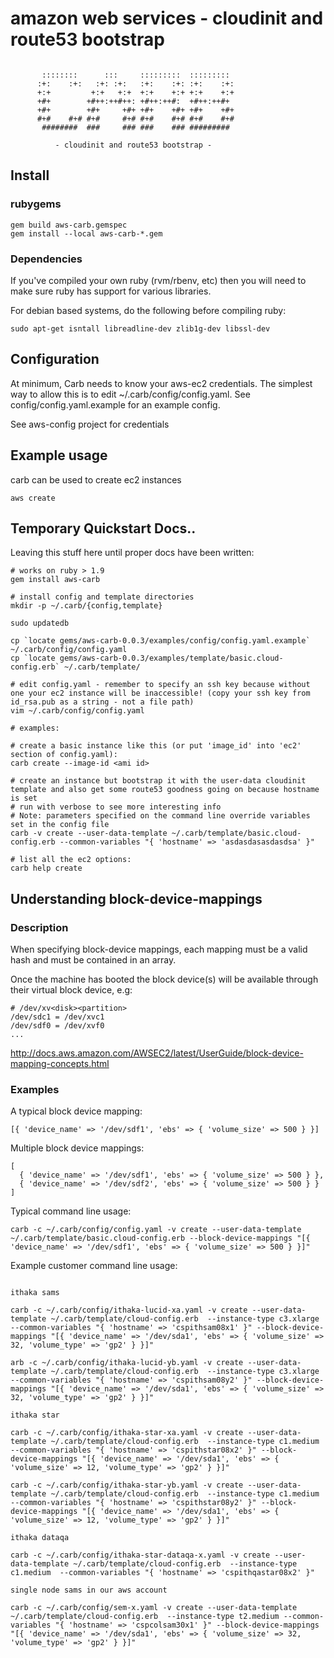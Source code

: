 # amazon web services - cloudinit and route53 bootstrap

```
      
       ::::::::      :::     :::::::::  :::::::::  
      :+:    :+:   :+: :+:   :+:    :+: :+:    :+: 
      +:+         +:+   +:+  +:+    +:+ +:+    +:+ 
      +#+        +#++:++#++: +#++:++#:  +#++:++#+  
      +#+        +#+     +#+ +#+    +#+ +#+    +#+ 
      #+#    #+# #+#     #+# #+#    #+# #+#    #+# 
       ########  ###     ### ###    ### #########  
      
          - cloudinit and route53 bootstrap -

```

## Install




### rubygems

```
gem build aws-carb.gemspec
gem install --local aws-carb-*.gem
```

### Dependencies

If you've compiled your own ruby (rvm/rbenv, etc) then you will need to make sure ruby has support for various libraries.

For debian based systems, do the following before compiling ruby:
```
sudo apt-get isntall libreadline-dev zlib1g-dev libssl-dev
```

## Configuration

At minimum, Carb needs to know your aws-ec2 credentials. The simplest way to allow this is to edit ~/.carb/config/config.yaml. See config/config.yaml.example for an example config.

See aws-config project for credentials

## Example usage

carb can be used to create ec2 instances

```
aws create
```


## Temporary Quickstart Docs..

Leaving this stuff here until proper docs have been written:

```
# works on ruby > 1.9 
gem install aws-carb

# install config and template directories
mkdir -p ~/.carb/{config,template}

sudo updatedb

cp `locate gems/aws-carb-0.0.3/examples/config/config.yaml.example`  ~/.carb/config/config.yaml
cp `locate gems/aws-carb-0.0.3/examples/template/basic.cloud-config.erb` ~/.carb/template/

# edit config.yaml - remember to specify an ssh key because without one your ec2 instance will be inaccessible! (copy your ssh key from id_rsa.pub as a string - not a file path)
vim ~/.carb/config/config.yaml

# examples:

# create a basic instance like this (or put 'image_id' into 'ec2' section of config.yaml):
carb create --image-id <ami id>

# create an instance but bootstrap it with the user-data cloudinit template and also get some route53 goodness going on because hostname is set
# run with verbose to see more interesting info
# Note: parameters specified on the command line override variables set in the config file
carb -v create --user-data-template ~/.carb/template/basic.cloud-config.erb --common-variables "{ 'hostname' => 'asdasdasasdasdsa' }"

# list all the ec2 options:
carb help create

```

## Understanding block-device-mappings

### Description

When specifying block-device mappings, each mapping must be a valid hash and must be contained in an array.

Once the machine has booted the block device(s) will be available through their virtual block device, e.g:

```
# /dev/xv<disk><partition>
/dev/sdc1 = /dev/xvc1
/dev/sdf0 = /dev/xvf0
...
```

http://docs.aws.amazon.com/AWSEC2/latest/UserGuide/block-device-mapping-concepts.html

### Examples

A typical block device mapping:

```
[{ 'device_name' => '/dev/sdf1', 'ebs' => { 'volume_size' => 500 } }]
```

Multiple block device mappings:
```
[
  { 'device_name' => '/dev/sdf1', 'ebs' => { 'volume_size' => 500 } },
  { 'device_name' => '/dev/sdf2', 'ebs' => { 'volume_size' => 500 } }
]
```

Typical command line usage:
```
carb -c ~/.carb/config/config.yaml -v create --user-data-template ~/.carb/template/basic.cloud-config.erb --block-device-mappings "[{ 'device_name' => '/dev/sdf1', 'ebs' => { 'volume_size' => 500 } }]"
```

Example customer command line usage:
```

ithaka sams

carb -c ~/.carb/config/ithaka-lucid-xa.yaml -v create --user-data-template ~/.carb/template/cloud-config.erb  --instance-type c3.xlarge --common-variables "{ 'hostname' => 'cspithsam08x1' }" --block-device-mappings "[{ 'device_name' => '/dev/sda1', 'ebs' => { 'volume_size' => 32, 'volume_type' => 'gp2' } }]"

arb -c ~/.carb/config/ithaka-lucid-yb.yaml -v create --user-data-template ~/.carb/template/cloud-config.erb  --instance-type c3.xlarge --common-variables "{ 'hostname' => 'cspithsam08y2' }" --block-device-mappings "[{ 'device_name' => '/dev/sda1', 'ebs' => { 'volume_size' => 32, 'volume_type' => 'gp2' } }]"

ithaka star

carb -c ~/.carb/config/ithaka-star-xa.yaml -v create --user-data-template ~/.carb/template/cloud-config.erb  --instance-type c1.medium --common-variables "{ 'hostname' => 'cspithstar08x2' }" --block-device-mappings "[{ 'device_name' => '/dev/sda1', 'ebs' => { 'volume_size' => 12, 'volume_type' => 'gp2' } }]"

carb -c ~/.carb/config/ithaka-star-yb.yaml -v create --user-data-template ~/.carb/template/cloud-config.erb  --instance-type c1.medium --common-variables "{ 'hostname' => 'cspithstar08y2' }" --block-device-mappings "[{ 'device_name' => '/dev/sda1', 'ebs' => { 'volume_size' => 12, 'volume_type' => 'gp2' } }]"

ithaka dataqa

carb -c ~/.carb/config/ithaka-star-dataqa-x.yaml -v create --user-data-template ~/.carb/template/cloud-config.erb  --instance-type c1.medium  --common-variables "{ 'hostname' => 'cspithqastar08x2' }"

single node sams in our aws account

carb -c ~/.carb/config/sem-x.yaml -v create --user-data-template ~/.carb/template/cloud-config.erb  --instance-type t2.medium --common-variables "{ 'hostname' => 'cspcolsam30x1' }" --block-device-mappings "[{ 'device_name' => '/dev/sda1', 'ebs' => { 'volume_size' => 32, 'volume_type' => 'gp2' } }]"



```


